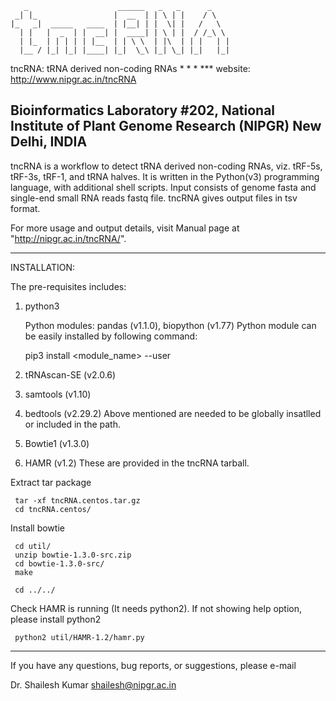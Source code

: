        _                    ______   _   _      _
     _| |_                 |  __  | | \ | |    / \
    |_   _|  _____   ____  | |__| | |  \| |   /   \
      | |   |  _  | |  __| |  ____| | \ | |  / /_\ \
      | |_  | | | | | |__  | | \ \  | |\  | | |   | |
      |__ / |_| |_| |____| |_|  \_\ |_| \_| |_|   |_|

                                                                      
 tncRNA: tRNA derived non-coding RNAs
         *            *   *      ***
 website: http://www.nipgr.ac.in/tncRNA
                                                                      
 Bioinformatics Laboratory #202, National Institute of Plant Genome Research (NIPGR) New Delhi, INDIA
-------------------------------------------------------------------------------------------------------

 tncRNA is a workflow to detect tRNA derived non-coding RNAs, viz. tRF-5s, tRF-3s, tRF-1, and tRNA halves.
 It is written in the Python(v3) programming language, with additional shell scripts. Input consists of 
 genome fasta and single-end small RNA reads fastq file. tncRNA gives output files in tsv format.

 For more usage and output details, visit Manual page at "http://nipgr.ac.in/tncRNA/".

-------------------------------------------------------------------------------------------------------
 INSTALLATION:

 The pre-requisites includes:
 1. python3
    
    Python modules: pandas  (v1.1.0), biopython (v1.77)
    Python module can be easily installed by following command:

      pip3 install <module_name> --user

 2. tRNAscan-SE (v2.0.6)
 3. samtools (v1.10)
 4. bedtools (v2.29.2)
 Above mentioned are needed to be globally insatlled or included in the path.

 5. Bowtie1 (v1.3.0)
 6. HAMR (v1.2)
 These are provided in the tncRNA tarball.

 Extract tar package
    
     tar -xf tncRNA.centos.tar.gz
     cd tncRNA.centos/

 Install bowtie
     
     cd util/
     unzip bowtie-1.3.0-src.zip
     cd bowtie-1.3.0-src/
     make

     cd ../../

  Check HAMR is running (It needs python2). If not showing help option, please install python2
    
     python2 util/HAMR-1.2/hamr.py
  
------------------------------------------------------------------------------------------------------
 If you have any questions, bug reports, or suggestions, please e-mail

   Dr. Shailesh Kumar
   shailesh@nipgr.ac.in
